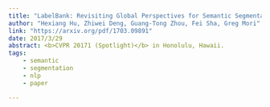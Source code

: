 ```yaml
---
title: "LabelBank: Revisiting Global Perspectives for Semantic Segmentation"
author: "Hexiang Hu, Zhiwei Deng, Guang-Tong Zhou, Fei Sha, Greg Mori"
link: "https://arxiv.org/pdf/1703.09891"
date: 2017/3/29
abstract: <b>CVPR 20171 (Spotlight)</b> in Honolulu, Hawaii.
tags:
    - semantic
    - segmentation
    - nlp
    - paper

---
```

